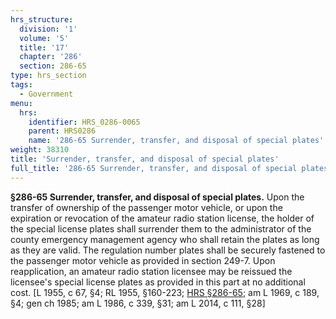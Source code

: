 ```yaml
---
hrs_structure:
  division: '1'
  volume: '5'
  title: '17'
  chapter: '286'
  section: 286-65
type: hrs_section
tags:
  - Government
menu:
  hrs:
    identifier: HRS_0286-0065
    parent: HRS0286
    name: '286-65 Surrender, transfer, and disposal of special plates'
weight: 38310
title: 'Surrender, transfer, and disposal of special plates'
full_title: '286-65 Surrender, transfer, and disposal of special plates'
---
```

**§286-65 Surrender, transfer, and disposal of special plates.** Upon the transfer of ownership of the passenger motor vehicle, or upon the expiration or revocation of the amateur radio station license, the holder of the special license plates shall surrender them to the administrator of the county emergency management agency who shall retain the plates as long as they are valid. The regulation number plates shall be securely fastened to the passenger motor vehicle as provided in section 249-7\. Upon reapplication, an amateur radio station licensee may be reissued the licensee's special license plates as provided in this part at no additional cost. [L 1955, c 67, §4; RL 1955, §160-223; [HRS §286-65](/title-17/chapter-286/section-286-65/); am L 1969, c 189, §4; gen ch 1985; am L 1986, c 339, §31; am L 2014, c 111, §28]
